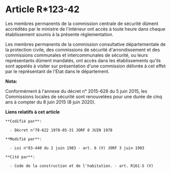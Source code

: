 # Article R*123-42

Les membres permanents de la commission centrale de sécurité dûment accrédités par le ministre de l'intérieur ont accès à
toute heure dans chaque établissement soumis à la présente réglementation.

Les membres permanents de la commission consultative départementale de la protection civile, des commissions de sécurité
d'arrondissement et des commissions communales et intercommunales de sécurité, ou leurs représentants dûment mandatés, ont
accès dans les établissements qu'ils sont appelés à visiter sur présentation d'une commission délivrée à cet effet par le
représentant de l'Etat dans le département.

**Nota:**

Conformément à l'annexe du décret n° 2015-628 du 5 juin 2015, les Commissions locales de sécurité sont renouvelées pour une
durée de cinq ans à compter du 8 juin 2015 (8 juin 2020).

**Liens relatifs à cet article**

	**Codifié par**:

	  - Décret n°78-622 1978-05-31 JORF 8 JUIN 1978

	**Modifié par**:

	  - Loi n°83-440 du 2 juin 1983 - art. 6 (V) JORF 3 juin 1983

	**Cité par**:

	  - Code de la construction et de l'habitation. - art. R161-5 (V)

